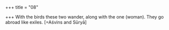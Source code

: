 +++
title = "08"

+++
With the birds these two wander, along with the one (woman). They go  abroad like exiles. [=Aśvins and Sūryā]  